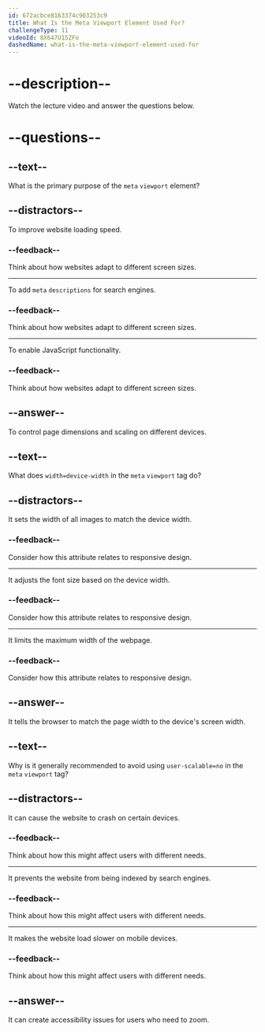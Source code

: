 ```yaml
---
id: 672acbce8163374c903253c9
title: What Is the Meta Viewport Element Used For?
challengeType: 11
videoId: 8X647U15ZFo
dashedName: what-is-the-meta-viewport-element-used-for
---
```


# --description--

Watch the lecture video and answer the questions below.

# --questions--

## --text--

What is the primary purpose of the `meta` `viewport` element?

## --distractors--

To improve website loading speed.

### --feedback--

Think about how websites adapt to different screen sizes.

---

To add `meta` `descriptions` for search engines.

### --feedback--

Think about how websites adapt to different screen sizes.

---

To enable JavaScript functionality.

### --feedback--

Think about how websites adapt to different screen sizes.

## --answer--

To control page dimensions and scaling on different devices.

## --text--

What does `width=device-width` in the `meta` `viewport` tag do?

## --distractors--

It sets the width of all images to match the device width.

### --feedback--

Consider how this attribute relates to responsive design.

---

It adjusts the font size based on the device width.

### --feedback--

Consider how this attribute relates to responsive design.

---

It limits the maximum width of the webpage.

### --feedback--

Consider how this attribute relates to responsive design.

## --answer--

It tells the browser to match the page width to the device's screen width.

## --text--

Why is it generally recommended to avoid using `user-scalable=no` in the `meta` `viewport` tag?

## --distractors--

It can cause the website to crash on certain devices.

### --feedback--

Think about how this might affect users with different needs.

---

It prevents the website from being indexed by search engines.

### --feedback--

Think about how this might affect users with different needs.

---

It makes the website load slower on mobile devices.

### --feedback--

Think about how this might affect users with different needs.

## --answer--

It can create accessibility issues for users who need to zoom.

